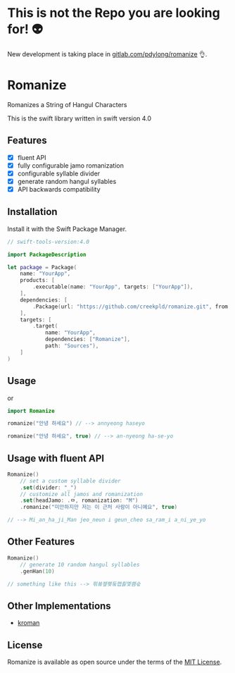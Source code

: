 # This is not the Repo you are looking for! :alien:

New development is taking place in [gitlab.com/pdylong/romanize](https://gitlab.com/pdylong/romanize) :ok_hand:.

# Romanize

Romanizes a String of Hangul Characters

This is the swift library written in swift version 4.0

## Features

- [x] fluent API
- [x] fully configurable jamo romanization
- [x] configurable syllable divider
- [x] generate random hangul syllables
- [x] API backwards compatibility

## Installation

Install it with the Swift Package Manager.

``` swift
// swift-tools-version:4.0

import PackageDescription

let package = Package(
    name: "YourApp",
    products: [
        .executable(name: "YourApp", targets: ["YourApp"]),
    ],
    dependencies: [
        .Package(url: "https://github.com/creekpld/romanize.git", from: "1.0.0")
    ],
    targets: [
        .target(
            name: "YourApp",
            dependencies: ["Romanize"],
            path: "Sources"),
    ]
)
```

## Usage

or
``` swift
import Romanize

romanize("안녕 하세요") // --> annyeong haseyo
```

``` swift
romanize("안녕 하세요", true) // --> an-nyeong ha-se-yo
```

## Usage with fluent API

``` swift
Romanize()
    // set a custom syllable divider
    .set(divider: "_")
    // customize all jamos and romanization
    .set(headJamo: .ㅁ, romanization: "M")
    .romanize("미안하지만 저는 이 근처 사람이 아니예요", true)

// --> Mi_an_ha_ji_Man jeo_neun i geun_cheo sa_ram_i a_ni_ye_yo
```

## Other Features

``` swift
Romanize()
    // generate 10 random hangul syllables 
    .genHan(10)

// something like this --> 믞쑠졮폦둨햅쵫멫쾜숛
```


## Other Implementations

- [kroman](https://github.com/cheunghy/kroman)

## License

Romanize is available as open source under the terms of the [MIT License](http://opensource.org/licenses/MIT).
